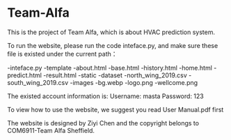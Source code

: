 # Team-Alfa
This is the project of Team Alfa, which is about HVAC prediction system.

To run the website, please run the code inteface.py, and make sure these file is existed under the current path：

-inteface.py 
-template 
  -about.html 
  -base.html 
  -history.html 
  -home.html 
  -predict.html 
  -result.html 
-static 
  -dataset 
    -north_wing_2019.csv 
    -south_wing_2019.csv 
  -images 
    -bg.webp 
    -logo.png 
    -wellcome.png

The existed account information is: Username: masta Password: 123

To view how to use the website, we suggest you read User Manual.pdf first

The website is designed by Ziyi Chen and the copyright belongs to COM6911-Team Alfa Sheffield.
